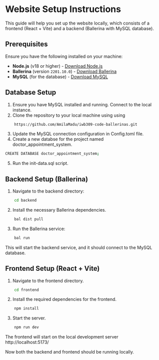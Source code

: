 # Website Setup Instructions

This guide will help you set up the website locally, which consists of a frontend (React + Vite) and a backend (Ballerina with MySQL database).

## Prerequisites

Ensure you have the following installed on your machine:
- **Node.js** (v18 or higher) - [Download Node.js](https://nodejs.org/)
- **Ballerina** (version `2201.10.0`) - [Download Ballerina](https://ballerina.io/)
- **MySQL** (for the database) - [Download MySQL](https://dev.mysql.com/downloads/installer/
)

## Database Setup
1. Ensure you have MySQL installed and running. Connect to the local instance.
2. Clone the repository to your local machine using using 
```bash
    https://github.com/AmilaMadu/iwb309-code-ballerinas.git
```
3. Update the MySQL connection configuration in Config.toml file. 
4. Create a new databse for the project named doctor_appointment_system.
```bash
CREATE DATABASE doctor_appointment_system;
```
5. Run the init-data.sql script.

## Backend Setup (Ballerina) 
1. Navigate to the backend directory:
```bash
    cd backend
```
2. Install the necessary Ballerina dependencies. 
```bash
    bal dist pull
```
3. Run the Ballerina service:
```bash
    bal run
```
This will start the backend service, and it should connect to the MySQL database.

## Frontend Setup (React + Vite)
1. Navigate to the frontend directory.
```bash
    cd frontend
``` 
2. Install the required dependencies for the frontend. 
```bash
    npm install
``` 
3. Start the server.
```bash
    npm run dev
``` 

The frontend will start on the local development server http://localhost:5173/ 

Now both the backend and frontend should be running locally.
